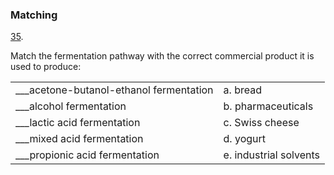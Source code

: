 ### Matching

[35](https://openstax.org/books/microbiology/pages/chapter-8#fs-id1167662504958-solution). 

Match the fermentation pathway with the correct commercial product it is used to produce:

|  |  |
| --- | --- |
| \_\_\_acetone-butanol-ethanol fermentation | a. bread |
| \_\_\_alcohol fermentation | b. pharmaceuticals |
| \_\_\_lactic acid fermentation | c. Swiss cheese |
| \_\_\_mixed acid fermentation | d. yogurt |
| \_\_\_propionic acid fermentation | e. industrial solvents |